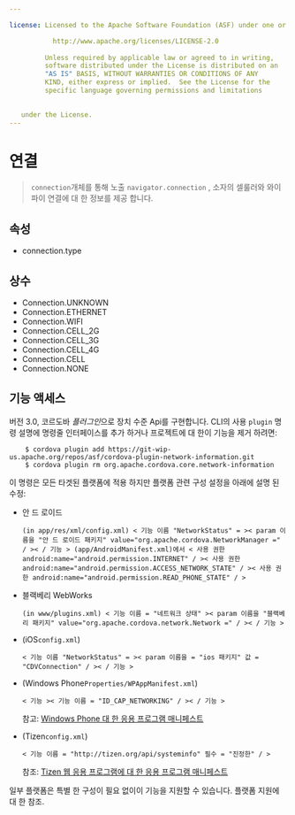 ```yaml
---

license: Licensed to the Apache Software Foundation (ASF) under one or more contributor license agreements. See the NOTICE file distributed with this work for additional information regarding copyright ownership. The ASF licenses this file to you under the Apache License, Version 2.0 (the "License"); you may not use this file except in compliance with the License. You may obtain a copy of the License at

           http://www.apache.org/licenses/LICENSE-2.0
    
         Unless required by applicable law or agreed to in writing,
         software distributed under the License is distributed on an
         "AS IS" BASIS, WITHOUT WARRANTIES OR CONDITIONS OF ANY
         KIND, either express or implied.  See the License for the
         specific language governing permissions and limitations
    

   under the License.
---
```


# 연결

> `connection`개체를 통해 노출 `navigator.connection` , 소자의 셀룰러와 와이파이 연결에 대 한 정보를 제공 합니다.

## 속성

*   connection.type

## 상수

*   Connection.UNKNOWN
*   Connection.ETHERNET
*   Connection.WIFI
*   Connection.CELL_2G
*   Connection.CELL_3G
*   Connection.CELL_4G
*   Connection.CELL
*   Connection.NONE

## 기능 액세스

버전 3.0, 코르도바 *플러그인*으로 장치 수준 Api를 구현합니다. CLI의 사용 `plugin` 명령 설명에 명령줄 인터페이스를 추가 하거나 프로젝트에 대 한이 기능을 제거 하려면:

        $ cordova plugin add https://git-wip-us.apache.org/repos/asf/cordova-plugin-network-information.git
        $ cordova plugin rm org.apache.cordova.core.network-information
    

이 명령은 모든 타겟된 플랫폼에 적용 하지만 플랫폼 관련 구성 설정을 아래에 설명 된 수정:

*   안 드 로이드
    
        (in app/res/xml/config.xml) < 기능 이름 "NetworkStatus" = >< param 이름을 "안 드 로이드 패키지" value="org.apache.cordova.NetworkManager =" / >< / 기능 > (app/AndroidManifest.xml)에서 < 사용 권한 android:name="android.permission.INTERNET" / >< 사용 권한 android:name="android.permission.ACCESS_NETWORK_STATE" / >< 사용 권한 android:name="android.permission.READ_PHONE_STATE" / >
        

*   블랙베리 WebWorks
    
        (in www/plugins.xml) < 기능 이름 = "네트워크 상태" >< param 이름을 "블랙베리 패키지" value="org.apache.cordova.network.Network =" / >< / 기능 >
        

*   (iOS`config.xml`)
    
        < 기능 이름 "NetworkStatus" = >< param 이름을 = "ios 패키지" 값 = "CDVConnection" / >< / 기능 >
        

*   (Windows Phone`Properties/WPAppManifest.xml`)
    
        < 기능 >< 기능 이름 = "ID_CAP_NETWORKING" / >< / 기능 >
        
    
    참고: [Windows Phone 대 한 응용 프로그램 매니페스트][1]

*   (Tizen`config.xml`)
    
        < 기능 이름 = "http://tizen.org/api/systeminfo" 필수 = "진정한" / >
        
    
    참조: [Tizen 웹 응용 프로그램에 대 한 응용 프로그램 매니페스트][2]

 [1]: http://msdn.microsoft.com/en-us/library/ff769509%28v=vs.92%29.aspx
 [2]: https://developer.tizen.org/help/topic/org.tizen.help.gs/Creating%20a%20Project.html?path=0_1_1_3#8814682_CreatingaProject-EditingconfigxmlFeatures

일부 플랫폼은 특별 한 구성이 필요 없이이 기능을 지원할 수 있습니다. 플랫폼 지원에 대 한 참조.